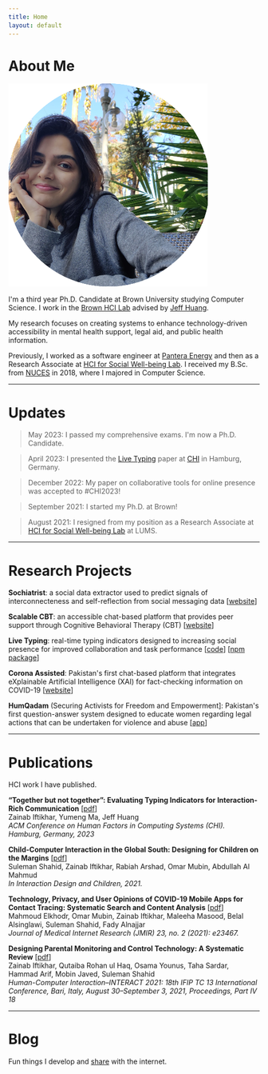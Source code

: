 ```yaml
---
title: Home
layout: default
---
```


# About Me

<div class="about-me-grid" >
    <img class="profile-picture" src="/images/Zainab.jpg" alt="A Profile Picture for Zainab Iftikhar">
    <div class="social-links">
		<a href="mailto:zainab_iftikhar@brown.edu"><i class="fa fa fa-envelope header-icon" aria-hidden="true"></i></a>
		<a href="http://www.twitter.com/ziftikha"><i class="fa-lg fa fa-twitter header-icon" aria-hidden="true"></i></a>
		<a href="https://github.com/zainabiftikhar"><i class="fa-lg fa fa-github-square header-icon" aria-hidden="true"></i></a>
		<a href="http://www.linkedin.com/in/zainab-iftikhar/"><i class="fa-lg fa fa-linkedin-square header-icon" aria-hidden="true"></i></a>
		<a href="https://scholar.google.com/citations?user=x9GuCAQAAAAJ&hl=en"><i class="fa-lg fa fa-graduation-cap header-icon" aria-hidden="true"></i></a>
	</div>
</div>

I'm a third year Ph.D. Candidate at Brown University studying Computer Science. I work in the [Brown HCI Lab](https://hci.brown.edu/) advised by [Jeff Huang](https://jeffhuang.com/). 

My research focuses on creating systems to enhance technology-driven accessibility in mental health support, legal aid, and public health information. <!-- empowering communities facing digital disparities-->

Previously, I worked as a software engineer at [Pantera Energy](https://panteraenergy.pk) and then as a Research Associate at [HCI for Social Well-being Lab](https://chisel.pk). I received my B.Sc. from [NUCES](https://www.nu.edu.pk) in 2018, where I majored in Computer Science. 

---

# Updates
> May 2023: I passed my comprehensive exams. I'm now a Ph.D. Candidate.

> April 2023: I presented the [Live Typing](/papers/LiveTyping_CHI23.pdf) paper at <a href="https://chi2023.acm.org/">CHI</a> in Hamburg, Germany.  <br>

> December 2022: My paper on collaborative tools for online presence was accepted to #CHI2023! 

> September 2021: I started my Ph.D. at Brown!

> August 2021: I resigned from my position as a Research Associate at [HCI for Social Well-being Lab](https://chisel.pk) at LUMS.

---

# Research Projects

**Sochiatrist**: a social data extractor used to predict signals of interconnecteness and self-reflection from social messaging data [[website](https://sochiatrist.cs.brown.edu/)]

**Scalable CBT**: an accessible chat-based platform that provides peer support through Cognitive Behavioral Therapy (CBT) [[website](https://cheeseburgertherapy.org)]

<!--- peer support by administering Cognitive Behavioral Therapy --> 

**Live Typing**: real-time typing indicators designed to increasing social presence for improved collaboration and task performance [[code](https://github.com/brownhci/live-typing)] [[npm package](https://www.npmjs.com/package/live-typing)]

**Corona Assisted**: Pakistan's first chat-based platform that integrates eXplainable Artificial Intelligence (XAI) for fact-checking information on COVID-19
[[website](https://corona.assisted.pk/en)]

**HumQadam** (Securing Activists for Freedom and Empowerment]: Pakistan's first question-answer system designed to educate women regarding legal actions that can be undertaken for violence and abuse
[[app](https://play.google.com/store/apps/details?id=com.haris_muneer.humqadam)]

---

# Publications

HCI work I have published.

**“Together but not together”: Evaluating Typing Indicators for Interaction-Rich Communication** [[pdf](/papers/LiveTyping_CHI23.pdf)]<br> 
Zainab Iftikhar, Yumeng Ma, Jeff Huang<br>
_ACM Conference on Human Factors in Computing Systems (CHI). Hamburg, Germany, 2023_

**Child-Computer Interaction in the Global South: Designing for Children on the Margins** [[pdf](/papers/ChildrenMargin_IDC21.pdf)]<br> 
Suleman Shahid, Zainab Iftikhar, Rabiah Arshad, Omar Mubin, Abdullah Al Mahmud<br>
_In Interaction Design and Children, 2021._

**Technology, Privacy, and User Opinions of COVID-19 Mobile Apps for Contact Tracing: Systematic Search and Content Analysis** [[pdf](/papers/ContactTracing_JMIR21.pdf)]<br> 
Mahmoud Elkhodr, Omar Mubin, Zainab Iftikhar, Maleeha Masood, Belal Alsinglawi, Suleman Shahid, Fady Alnajjar<br>
_Journal of Medical Internet Research (JMIR) 23, no. 2 (2021): e23467._

**Designing Parental Monitoring and Control Technology: A Systematic Review** [[pdf](/papers/ParentalControls_INTERACT21.pdf)]<br> 
Zainab Iftikhar, Qutaiba Rohan ul Haq, Osama Younus, Taha Sardar, Hammad Arif, Mobin Javed, Suleman Shahid<br>
_Human-Computer Interaction–INTERACT 2021: 18th IFIP TC 13 International Conference, Bari, Italy, August 30–September 3, 2021, Proceedings, Part IV 18_

---

# Blog

Fun things I develop and [share](https://zainabiftikhar.com/blog/) with the internet.
